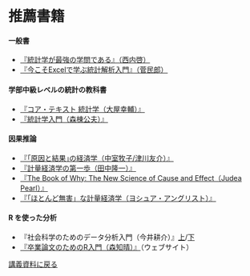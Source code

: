 # 推薦書籍

#### 一般書

- <a href="https://www.diamond.co.jp/book/9784478022214.html" target="_blank">『統計学が最強の学問である』（西内啓）</a>
- <a href="https://www.ohmsha.co.jp/book/9784274232350/" target="_blank">『今こそExcelで学ぶ統計解析入門』（菅民郎）</a>

#### 学部中級レベルの統計の教科書

- <a href="https://www.saiensu.co.jp/search/?isbn=978-4-88384-050-2&y=2003" target="_blank">『コア・テキスト 統計学（大屋幸輔）』</a>
- <a href="https://www.saiensu.co.jp/search/?isbn=978-4-88384-017-5&y=2000" target="_blank">『統計学入門（森棟公夫）』</a>

#### 因果推論

- <a href="https://www.diamond.co.jp/book/9784478039472.html" target="_blank">『｢原因と結果｣の経済学（中室牧子/津川友介）』</a>
- <a href="https://www.yuhikaku.co.jp/books/detail/9784641150287" target="_blank">『計量経済学の第一歩（田中隆一）』</a>
- <a href="https://www.amazon.co.jp/Book-Why-Science-Cause-Effect/dp/046509760X" target="_blank">『The Book of Why: The New Science of Cause and Effect（Judea Pearl）』</a>
- <a href="https://shorturl.at/nRiir" target="_blank">『「ほとんど無害」な計量経済学（ヨシュア・アングリスト）』</a>

#### R を使った分析

- 『社会科学のためのデータ分析入門（今井耕介）』<a href="https://www.iwanami.co.jp/book/b352348.html" target="_blank">上</a>/<a href="https://www.iwanami.co.jp/book/b352363.html" target="_blank">下</a>
- <a href="https://tomoecon.github.io/R_for_graduate_thesis/" target="_blank">『卒業論文のためのR入門（森知晴）』</a>（ウェブサイト）

[講義資料に戻る](index.html)
